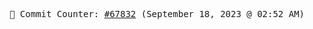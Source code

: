 <p align="center">
    <samp>
        📮 Commit Counter: <a href="https://github.com/Javascript-void0/Javascript-void0/commits/main">#67832</a> (September 18, 2023 @ 02:52 AM)
    </samp>
</p>